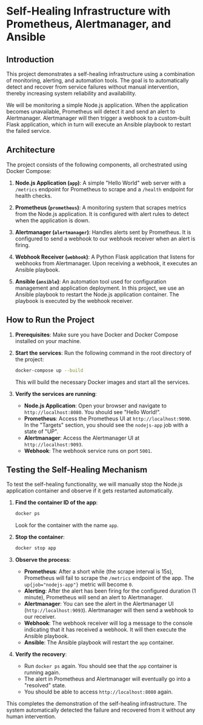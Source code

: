 # Self-Healing Infrastructure with Prometheus, Alertmanager, and Ansible

## Introduction

This project demonstrates a self-healing infrastructure using a combination of monitoring, alerting, and automation tools. The goal is to automatically detect and recover from service failures without manual intervention, thereby increasing system reliability and availability.

We will be monitoring a simple Node.js application. When the application becomes unavailable, Prometheus will detect it and send an alert to Alertmanager. Alertmanager will then trigger a webhook to a custom-built Flask application, which in turn will execute an Ansible playbook to restart the failed service.

## Architecture

The project consists of the following components, all orchestrated using Docker Compose:

1.  **Node.js Application (`app`)**: A simple "Hello World" web server with a `/metrics` endpoint for Prometheus to scrape and a `/health` endpoint for health checks.

2.  **Prometheus (`prometheus`)**: A monitoring system that scrapes metrics from the Node.js application. It is configured with alert rules to detect when the application is down.

3.  **Alertmanager (`alertmanager`)**: Handles alerts sent by Prometheus. It is configured to send a webhook to our webhook receiver when an alert is firing.

4.  **Webhook Receiver (`webhook`)**: A Python Flask application that listens for webhooks from Alertmanager. Upon receiving a webhook, it executes an Ansible playbook.

5.  **Ansible (`ansible`)**: An automation tool used for configuration management and application deployment. In this project, we use an Ansible playbook to restart the Node.js application container. The playbook is executed by the webhook receiver.

## How to Run the Project

1.  **Prerequisites**: Make sure you have Docker and Docker Compose installed on your machine.

2.  **Start the services**: Run the following command in the root directory of the project:
    ```bash
    docker-compose up --build
    ```
    This will build the necessary Docker images and start all the services.

3.  **Verify the services are running**:
    *   **Node.js Application**: Open your browser and navigate to `http://localhost:8080`. You should see "Hello World!".
    *   **Prometheus**: Access the Prometheus UI at `http://localhost:9090`. In the "Targets" section, you should see the `nodejs-app` job with a state of "UP".
    *   **Alertmanager**: Access the Alertmanager UI at `http://localhost:9093`.
    *   **Webhook**: The webhook service runs on port `5001`.

## Testing the Self-Healing Mechanism

To test the self-healing functionality, we will manually stop the Node.js application container and observe if it gets restarted automatically.

1.  **Find the container ID of the app**:
    ```bash
    docker ps
    ```
    Look for the container with the name `app`.

2.  **Stop the container**:
    ```bash
    docker stop app
    ```

3.  **Observe the process**:
    *   **Prometheus**: After a short while (the scrape interval is 15s), Prometheus will fail to scrape the `/metrics` endpoint of the app. The `up{job="nodejs-app"}` metric will become `0`.
    *   **Alerting**: After the alert has been firing for the configured duration (1 minute), Prometheus will send an alert to Alertmanager.
    *   **Alertmanager**: You can see the alert in the Alertmanager UI (`http://localhost:9093`). Alertmanager will then send a webhook to our receiver.
    *   **Webhook**: The webhook receiver will log a message to the console indicating that it has received a webhook. It will then execute the Ansible playbook.
    *   **Ansible**: The Ansible playbook will restart the `app` container.

4.  **Verify the recovery**:
    *   Run `docker ps` again. You should see that the `app` container is running again.
    *   The alert in Prometheus and Alertmanager will eventually go into a "resolved" state.
    *   You should be able to access `http://localhost:8080` again.

This completes the demonstration of the self-healing infrastructure. The system automatically detected the failure and recovered from it without any human intervention.
